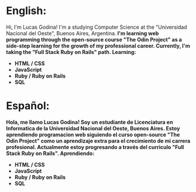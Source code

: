 <h1>English:</h1>
Hi, I'm Lucas Godina! I'm a studying Computer Science at the "Universidad Nacional del Oeste", Buenos Aires, Argentina.<b>
I'm learning web programming through the open-source course "The Odin Project" as a side-step learning for the growth of my professional career.<b>
Currently, I'm taking the "Full Stack Ruby on Rails" path.<b>
Learning:<b>
<ul>
  <li>HTML / CSS</li>
  <li>JavaScript</li>
  <li>Ruby / Ruby on Rails</li>
  <li>SQL</li>
</ul>


<h1>Español:</h1>
Hola, me llamo Lucas Godina! Soy un estudiante de Licenciatura en Informatica de la Universidad Nacional del Oeste, Buenos Aires.<b>
Estoy aprendiendo programacion web siguiendo el curso open-source "The Odin Project" como un aprendizaje extra para el crecimiento de mi carrera profesional.<b>
Actualmente estoy progresando a través del curriculo "Full Stack Ruby on Rails".<b>
Aprendiendo:<b>
<ul>
  <li>HTML / CSS</li>
  <li>JavaScript</li>
  <li>Ruby / Ruby on Rails</li>
  <li>SQL</li>
</ul>
